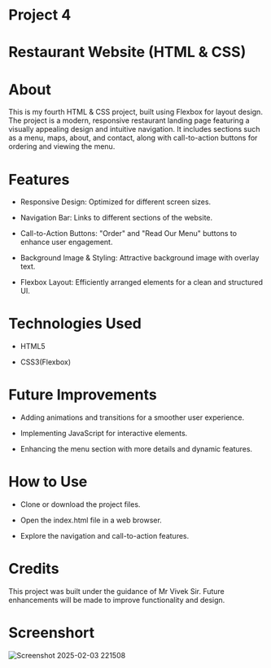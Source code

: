 # Project 4

# Restaurant Website (HTML & CSS)

# About
This is my fourth HTML & CSS project, built using Flexbox for layout design. The project is a modern, responsive restaurant landing page featuring a visually appealing design and intuitive navigation. 
It includes sections such as a menu, maps, about, and contact, along with call-to-action buttons for ordering and viewing the menu.

# Features

* Responsive Design: Optimized for different screen sizes.

* Navigation Bar: Links to different sections of the website.

* Call-to-Action Buttons: "Order" and "Read Our Menu" buttons to enhance user engagement.

* Background Image & Styling: Attractive background image with overlay text.

* Flexbox Layout: Efficiently arranged elements for a clean and structured UI.

# Technologies Used

* HTML5

* CSS3(Flexbox)

# Future Improvements

* Adding animations and transitions for a smoother user experience.

* Implementing JavaScript for interactive elements.

* Enhancing the menu section with more details and dynamic features.

# How to Use

* Clone or download the project files.

* Open the index.html file in a web browser.

* Explore the navigation and call-to-action features.

# Credits

This project was built under the guidance of Mr Vivek Sir. Future enhancements will be made to improve functionality and design.


# Screenshort

![Screenshot 2025-02-03 221508](https://github.com/user-attachments/assets/4b3e215d-7bf8-412a-b318-f48d82b22631)
